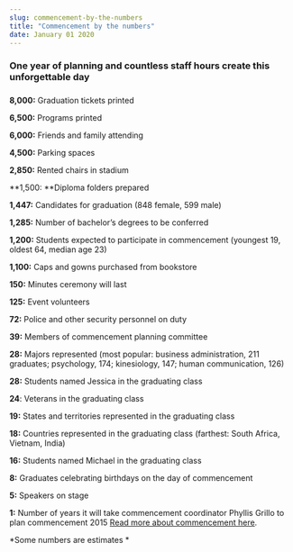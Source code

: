 ```yaml
---
slug: commencement-by-the-numbers
title: "Commencement by the numbers"
date: January 01 2020
---
```


<h3>One year of planning and countless staff hours create this unforgettable day</h3><h3></h3><p><strong>8,000:</strong> Graduation tickets printed
</p><p><strong>6,500:</strong> Programs printed 
</p><p><strong>6,000:</strong> Friends and family attending
</p><p><strong>4,500:</strong> Parking spaces
</p><p><strong>2,850:</strong> Rented chairs in stadium
</p><p>**1,500: **Diploma folders prepared
</p><p><strong>1,447:</strong> Candidates for graduation (848 female, 599 male)
</p><p><strong>1,285:</strong> Number of bachelor’s degrees to be conferred
</p><p><strong>1,200:</strong> Students expected to participate in commencement (youngest 19, oldest 64, median age 23)
</p><p><strong>1,100:</strong> Caps and gowns purchased from bookstore
</p><p><strong>150:</strong> Minutes ceremony will last
</p><p><strong>125:</strong> Event volunteers
</p><p><strong>72:</strong> Police and other security personnel on duty
</p><p><strong>39:</strong> Members of commencement planning committee
</p><p><strong>28:</strong> Majors represented (most popular: business administration, 211 graduates; psychology, 174; kinesiology, 147; human communication, 126)
</p><p><strong>28:</strong> Students named Jessica in the graduating class
</p><p><strong>24</strong>: Veterans in the graduating class
</p><p><strong>19:</strong> States and territories represented in the graduating class
</p><p><strong>18:</strong> Countries represented in the graduating class (farthest: South Africa, Vietnam, India)
</p><p><strong>16:</strong> Students named Michael in the graduating class
</p><p><strong>8:</strong> Graduates celebrating birthdays on the day of commencement
</p><p><strong>5:</strong> Speakers on stage
</p><p><strong>1:</strong> Number of years it will take commencement coordinator Phyllis Grillo to plan commencement 2015 <a href="http://csumb.edu/commencement">Read more about commencement here</a>.
</p><p>*Some numbers are estimates *
</p><p> 
</p>
